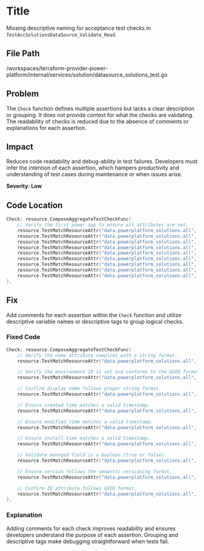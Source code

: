 # Title
Missing descriptive naming for acceptance test checks in `TestAccSolutionsDataSource_Validate_Read`.

## File Path
/workspaces/terraform-provider-power-platform/internal/services/solution/datasource_solutions_test.go

## Problem
The `Check` function defines multiple assertions but lacks a clear description or grouping. It does not provide context for what the checks are validating. The readability of checks is reduced due to the absence of comments or explanations for each assertion.

## Impact
Reduces code readability and debug-ability in test failures. Developers must infer the intention of each assertion, which hampers productivity and understanding of test cases during maintenance or when issues arise.

**Severity: Low**

## Code Location
```go
Check: resource.ComposeAggregateTestCheckFunc(
	// Verify the first power app to ensure all attributes are set.
	resource.TestMatchResourceAttr("data.powerplatform_solutions.all", "solutions.0.name", regexp.MustCompile(helpers.StringRegex)),
	resource.TestMatchResourceAttr("data.powerplatform_solutions.all", "solutions.0.environment_id", regexp.MustCompile(helpers.GuidRegex)),
	resource.TestMatchResourceAttr("data.powerplatform_solutions.all", "solutions.0.display_name", regexp.MustCompile(helpers.StringRegex)),
	resource.TestMatchResourceAttr("data.powerplatform_solutions.all", "solutions.0.created_time", regexp.MustCompile(helpers.TimeRegex)),
	resource.TestMatchResourceAttr("data.powerplatform_solutions.all", "solutions.0.modified_time", regexp.MustCompile(helpers.TimeRegex)),
	resource.TestMatchResourceAttr("data.powerplatform_solutions.all", "solutions.0.install_time", regexp.MustCompile(helpers.TimeRegex)),
	resource.TestMatchResourceAttr("data.powerplatform_solutions.all", "solutions.0.is_managed", regexp.MustCompile(`^(true|false)$`)),
	resource.TestMatchResourceAttr("data.powerplatform_solutions.all", "solutions.0.version", regexp.MustCompile(helpers.VersionRegex)),
	resource.TestMatchResourceAttr("data.powerplatform_solutions.all", "solutions.0.id", regexp.MustCompile(helpers.GuidRegex)),
),
```

## Fix
Add comments for each assertion within the `Check` function and utilize descriptive variable names or descriptive tags to group logical checks.

### Fixed Code
```go
Check: resource.ComposeAggregateTestCheckFunc(
	// Verify the name attribute complies with a string format.
	resource.TestMatchResourceAttr("data.powerplatform_solutions.all", "solutions.0.name", regexp.MustCompile(helpers.StringRegex)),

	// Verify the environment ID is set and conforms to the GUID format.
	resource.TestMatchResourceAttr("data.powerplatform_solutions.all", "solutions.0.environment_id", regexp.MustCompile(helpers.GuidRegex)),

	// Confirm display name follows proper string format.
	resource.TestMatchResourceAttr("data.powerplatform_solutions.all", "solutions.0.display_name", regexp.MustCompile(helpers.StringRegex)),

	// Ensure created time matches a valid timestamp.
	resource.TestMatchResourceAttr("data.powerplatform_solutions.all", "solutions.0.created_time", regexp.MustCompile(helpers.TimeRegex)),

	// Ensure modified time matches a valid timestamp.
	resource.TestMatchResourceAttr("data.powerplatform_solutions.all", "solutions.0.modified_time", regexp.MustCompile(helpers.TimeRegex)),

	// Ensure install time matches a valid timestamp.
	resource.TestMatchResourceAttr("data.powerplatform_solutions.all", "solutions.0.install_time", regexp.MustCompile(helpers.TimeRegex)),

	// Validate managed field is a boolean (true or false).
	resource.TestMatchResourceAttr("data.powerplatform_solutions.all", "solutions.0.is_managed", regexp.MustCompile(`^(true|false)$`)),

	// Ensure version follows the semantic versioning format.
	resource.TestMatchResourceAttr("data.powerplatform_solutions.all", "solutions.0.version", regexp.MustCompile(helpers.VersionRegex)),

	// Confirm ID attribute follows GUID format.
	resource.TestMatchResourceAttr("data.powerplatform_solutions.all", "solutions.0.id", regexp.MustCompile(helpers.GuidRegex)),
),
```

### Explanation
Adding comments for each check improves readability and ensures developers understand the purpose of each assertion. Grouping and descriptive tags make debugging straightforward when tests fail.
